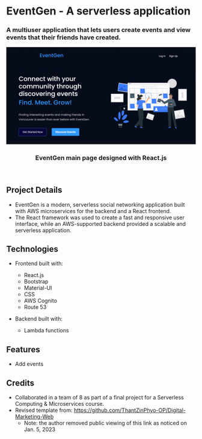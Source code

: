# EventGen - A serverless application
### A multiuser application that lets users create events and view events that their friends have created.

<div align="center">
  <img alt="Demo" src="./mainpage.png" />
</div>
<h3 align="center">
  EventGen main page designed with React.js <br/>
</h2>
<br/>

## Project Details
* EventGen is a modern, serverless social networking application built with AWS microservices for the backend and a React frontend.
* The React framework was used to create a fast and responsive user interface, while an AWS-supported backend provided a scalable and serverless application.

## Technologies

* Frontend built with:
  * React.js
  * Bootstrap
  * Material-UI
  * CSS
  * AWS Cognito
  * Route 53

* Backend built with:
  * Lambda functions

## Features

* Add events

## Credits
* Collaborated in a team of 8 as part of a final project for a Serverless Computing & Microservices course.
* Revised template from: https://github.com/ThantZinPhyo-OP/Digital-Marketing-Web
  * Note: the author removed public viewing of this link as noticed on Jan. 5, 2023

